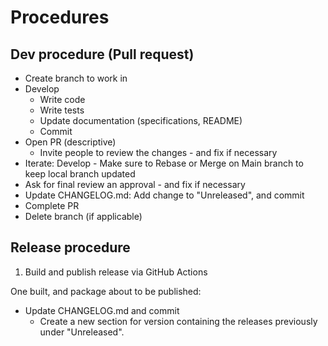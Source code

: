 # Procedures

## Dev procedure (Pull request)

* Create branch to work in
* Develop
    * Write code
    * Write tests
    * Update documentation (specifications, README)
    * Commit
* Open PR (descriptive)
    * Invite people to review the changes - and fix if necessary
* Iterate: Develop - Make sure to Rebase or Merge on Main branch to keep local branch updated
* Ask for final review an approval - and fix if necessary
* Update CHANGELOG.md: Add change to "Unreleased", and commit
* Complete PR
* Delete branch (if applicable)

## Release procedure

1. Build and publish release via GitHub Actions

One built, and package about to be published:

* Update CHANGELOG.md and commit
    * Create a new section for version containing the releases previously under "Unreleased".